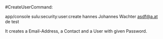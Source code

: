 #CreateUserCommand:

app/console sulu:security:user:create hannes Johannes Wachter asdf@a.at de test

It creates a Email-Address, a Contact and a User with given Password.
